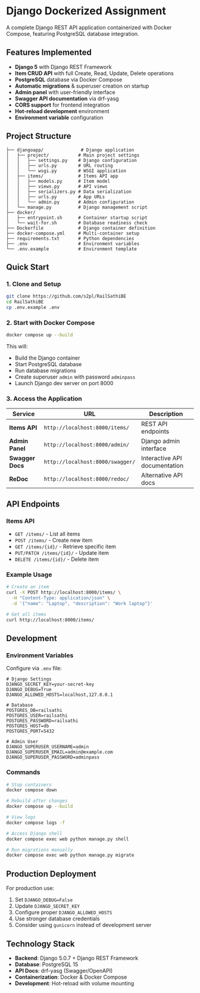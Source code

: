 # Django Dockerized Assignment

A complete Django REST API application containerized with Docker Compose, featuring PostgreSQL database integration.

## Features Implemented
- **Django 5** with Django REST Framework
- **Item CRUD API** with full Create, Read, Update, Delete operations
- **PostgreSQL** database via Docker Compose
- **Automatic migrations** & superuser creation on startup
- **Admin panel** with user-friendly interface
- **Swagger API documentation** via drf-yasg
- **CORS support** for frontend integration
- **Hot-reload development** environment
- **Environment variable** configuration

## Project Structure
```
├── djangoapp/              # Django application
│   ├── project/           # Main project settings
│   │   ├── settings.py    # Django configuration
│   │   ├── urls.py        # URL routing
│   │   └── wsgi.py        # WSGI application
│   ├── items/             # Items API app
│   │   ├── models.py      # Item model
│   │   ├── views.py       # API views
│   │   ├── serializers.py # Data serialization
│   │   ├── urls.py        # App URLs
│   │   └── admin.py       # Admin configuration
│   └── manage.py          # Django management script
├── docker/
│   ├── entrypoint.sh      # Container startup script
│   └── wait-for.sh        # Database readiness check
├── Dockerfile             # Django container definition
├── docker-compose.yml     # Multi-container setup
├── requirements.txt       # Python dependencies
├── .env                   # Environment variables
└── .env.example           # Environment template
```

## Quick Start

### 1. Clone and Setup
```bash
git clone https://github.com/s2pl/RailSathiBE
cd RailSathiBE
cp .env.example .env
```

### 2. Start with Docker Compose
```bash
docker compose up --build
```

This will:
- Build the Django container
- Start PostgreSQL database  
- Run database migrations
- Create superuser `admin` with password `adminpass`
- Launch Django dev server on port 8000

### 3. Access the Application

| Service | URL | Description |
|---------|-----|-------------|
| **Items API** | `http://localhost:8000/items/` | REST API endpoints |
| **Admin Panel** | `http://localhost:8000/admin/` | Django admin interface |
| **Swagger Docs** | `http://localhost:8000/swagger/` | Interactive API documentation |
| **ReDoc** | `http://localhost:8000/redoc/` | Alternative API docs |

## API Endpoints

### Items API
- `GET /items/` - List all items
- `POST /items/` - Create new item
- `GET /items/{id}/` - Retrieve specific item  
- `PUT/PATCH /items/{id}/` - Update item
- `DELETE /items/{id}/` - Delete item

### Example Usage
```bash
# Create an item
curl -X POST http://localhost:8000/items/ \
  -H "Content-Type: application/json" \
  -d '{"name": "Laptop", "description": "Work laptop"}'

# Get all items
curl http://localhost:8000/items/
```

## Development

### Environment Variables
Configure via `.env` file:
```env
# Django Settings
DJANGO_SECRET_KEY=your-secret-key
DJANGO_DEBUG=True
DJANGO_ALLOWED_HOSTS=localhost,127.0.0.1

# Database
POSTGRES_DB=railsathi
POSTGRES_USER=railsathi  
POSTGRES_PASSWORD=railsathi
POSTGRES_HOST=db
POSTGRES_PORT=5432

# Admin User
DJANGO_SUPERUSER_USERNAME=admin
DJANGO_SUPERUSER_EMAIL=admin@example.com
DJANGO_SUPERUSER_PASSWORD=adminpass
```

### Commands
```bash
# Stop containers
docker compose down

# Rebuild after changes
docker compose up --build

# View logs
docker compose logs -f

# Access Django shell
docker compose exec web python manage.py shell

# Run migrations manually
docker compose exec web python manage.py migrate
```

## Production Deployment

For production use:
1. Set `DJANGO_DEBUG=False`
2. Update `DJANGO_SECRET_KEY` 
3. Configure proper `DJANGO_ALLOWED_HOSTS`
4. Use stronger database credentials
5. Consider using `gunicorn` instead of development server

## Technology Stack
- **Backend**: Django 5.0.7 + Django REST Framework
- **Database**: PostgreSQL 15
- **API Docs**: drf-yasg (Swagger/OpenAPI)
- **Containerization**: Docker & Docker Compose
- **Development**: Hot-reload with volume mounting


